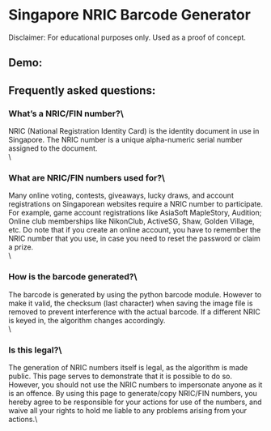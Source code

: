 # Singapore NRIC Barcode Generator
Disclaimer: For educational purposes only. Used as a proof of concept.

## Demo:

## Frequently asked questions:
### What’s a NRIC/FIN number?\
NRIC (National Registration Identity Card) is the identity document in use in Singapore. The NRIC number is a unique alpha-numeric serial number assigned to the document.\
\
### What are NRIC/FIN numbers used for?\
Many online voting, contests, giveaways, lucky draws, and account registrations on Singaporean websites require a NRIC number to participate. For example, game account registrations like AsiaSoft MapleStory, Audition; Online club memberships like NikonClub, ActiveSG, Shaw, Golden Village, etc. Do note that if you create an online account, you have to remember the NRIC number that you use, in case you need to reset the password or claim a prize.\
\
### How is the barcode generated?\
The barcode is generated by using the python barcode module. However to make it valid, the checksum (last character) when saving the image file is removed to prevent interference with the actual barcode. If a different NRIC is keyed in, the algorithm changes accordingly.\
\
### Is this legal?\
The generation of NRIC numbers itself is legal, as the algorithm is made public. This page serves to demonstrate that it is possible to do so. However, you should not use the NRIC numbers to impersonate anyone as it is an offence. By using this page to generate/copy NRIC/FIN numbers, you hereby agree to be responsible for your actions for use of the numbers, and waive all your rights to hold me liable to any problems arising from your actions.\
